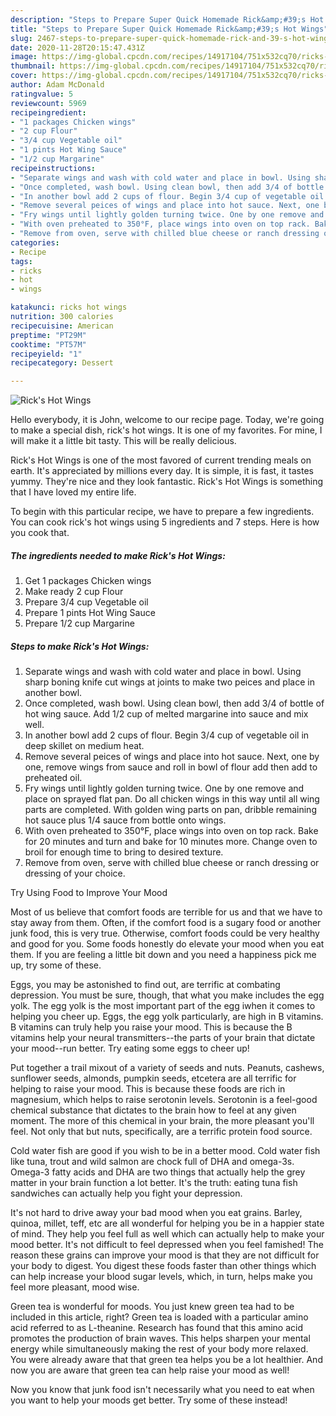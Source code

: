 ```yaml
---
description: "Steps to Prepare Super Quick Homemade Rick&amp;#39;s Hot Wings"
title: "Steps to Prepare Super Quick Homemade Rick&amp;#39;s Hot Wings"
slug: 2467-steps-to-prepare-super-quick-homemade-rick-and-39-s-hot-wings
date: 2020-11-28T20:15:47.431Z
image: https://img-global.cpcdn.com/recipes/14917104/751x532cq70/ricks-hot-wings-recipe-main-photo.jpg
thumbnail: https://img-global.cpcdn.com/recipes/14917104/751x532cq70/ricks-hot-wings-recipe-main-photo.jpg
cover: https://img-global.cpcdn.com/recipes/14917104/751x532cq70/ricks-hot-wings-recipe-main-photo.jpg
author: Adam McDonald
ratingvalue: 5
reviewcount: 5969
recipeingredient:
- "1 packages Chicken wings"
- "2 cup Flour"
- "3/4 cup Vegetable oil"
- "1 pints Hot Wing Sauce"
- "1/2 cup Margarine"
recipeinstructions:
- "Separate wings and wash with cold water and place in bowl. Using sharp boning knife cut wings at joints to make two peices and place in another bowl."
- "Once completed, wash bowl. Using clean bowl, then add 3/4 of bottle of hot wing sauce. Add 1/2 cup of melted margarine into sauce and mix well."
- "In another bowl add 2 cups of flour. Begin 3/4 cup of vegetable oil in deep skillet on medium heat."
- "Remove several peices of wings and place into hot sauce. Next, one by one, remove wings from sauce and roll in bowl of flour add then add to preheated oil."
- "Fry wings until lightly golden turning twice. One by one remove and place on sprayed flat pan. Do all chicken wings in this way until all wing parts are completed. With golden wing parts on pan, dribble remaining hot sauce plus 1/4 sauce from bottle onto wings."
- "With oven preheated to 350°F, place wings into oven on top rack. Bake for 20 minutes and turn and bake for 10 minutes more. Change oven to broil for enough time to bring to desired texture."
- "Remove from oven, serve with chilled blue cheese or ranch dressing or dressing of your choice."
categories:
- Recipe
tags:
- ricks
- hot
- wings

katakunci: ricks hot wings 
nutrition: 300 calories
recipecuisine: American
preptime: "PT29M"
cooktime: "PT57M"
recipeyield: "1"
recipecategory: Dessert

---
```



![Rick&#39;s Hot Wings](https://img-global.cpcdn.com/recipes/14917104/751x532cq70/ricks-hot-wings-recipe-main-photo.jpg)

Hello everybody, it is John, welcome to our recipe page. Today, we're going to make a special dish, rick&#39;s hot wings. It is one of my favorites. For mine, I will make it a little bit tasty. This will be really delicious.



Rick&#39;s Hot Wings is one of the most favored of current trending meals on earth. It's appreciated by millions every day. It is simple, it is fast, it tastes yummy. They're nice and they look fantastic. Rick&#39;s Hot Wings is something that I have loved my entire life.


To begin with this particular recipe, we have to prepare a few ingredients. You can cook rick&#39;s hot wings using 5 ingredients and 7 steps. Here is how you cook that.

<!--inarticleads1-->

##### The ingredients needed to make Rick&#39;s Hot Wings:

1. Get 1 packages Chicken wings
1. Make ready 2 cup Flour
1. Prepare 3/4 cup Vegetable oil
1. Prepare 1 pints Hot Wing Sauce
1. Prepare 1/2 cup Margarine




<!--inarticleads2-->

##### Steps to make Rick&#39;s Hot Wings:

1. Separate wings and wash with cold water and place in bowl. Using sharp boning knife cut wings at joints to make two peices and place in another bowl.
1. Once completed, wash bowl. Using clean bowl, then add 3/4 of bottle of hot wing sauce. Add 1/2 cup of melted margarine into sauce and mix well.
1. In another bowl add 2 cups of flour. Begin 3/4 cup of vegetable oil in deep skillet on medium heat.
1. Remove several peices of wings and place into hot sauce. Next, one by one, remove wings from sauce and roll in bowl of flour add then add to preheated oil.
1. Fry wings until lightly golden turning twice. One by one remove and place on sprayed flat pan. Do all chicken wings in this way until all wing parts are completed. With golden wing parts on pan, dribble remaining hot sauce plus 1/4 sauce from bottle onto wings.
1. With oven preheated to 350°F, place wings into oven on top rack. Bake for 20 minutes and turn and bake for 10 minutes more. Change oven to broil for enough time to bring to desired texture.
1. Remove from oven, serve with chilled blue cheese or ranch dressing or dressing of your choice.




Try Using Food to Improve Your Mood


Most of us believe that comfort foods are terrible for us and that we have to stay away from them. Often, if the comfort food is a sugary food or another junk food, this is very true. Otherwise, comfort foods could be very healthy and good for you. Some foods honestly do elevate your mood when you eat them. If you are feeling a little bit down and you need a happiness pick me up, try some of these.

Eggs, you may be astonished to find out, are terrific at combating depression. You must be sure, though, that what you make includes the egg yolk. The egg yolk is the most important part of the egg iwhen it comes to helping you cheer up. Eggs, the egg yolk particularly, are high in B vitamins. B vitamins can truly help you raise your mood. This is because the B vitamins help your neural transmitters--the parts of your brain that dictate your mood--run better. Try eating some eggs to cheer up!

Put together a trail mixout of a variety of seeds and nuts. Peanuts, cashews, sunflower seeds, almonds, pumpkin seeds, etcetera are all terrific for helping to raise your mood. This is because these foods are rich in magnesium, which helps to raise serotonin levels. Serotonin is a feel-good chemical substance that dictates to the brain how to feel at any given moment. The more of this chemical in your brain, the more pleasant you'll feel. Not only that but nuts, specifically, are a terrific protein food source.

Cold water fish are good if you wish to be in a better mood. Cold water fish like tuna, trout and wild salmon are chock full of DHA and omega-3s. Omega-3 fatty acids and DHA are two things that actually help the grey matter in your brain function a lot better. It's the truth: eating tuna fish sandwiches can actually help you fight your depression. 

It's not hard to drive away your bad mood when you eat grains. Barley, quinoa, millet, teff, etc are all wonderful for helping you be in a happier state of mind. They help you feel full as well which can actually help to make your mood better. It's not difficult to feel depressed when you feel famished! The reason these grains can improve your mood is that they are not difficult for your body to digest. You digest these foods faster than other things which can help increase your blood sugar levels, which, in turn, helps make you feel more pleasant, mood wise.

Green tea is wonderful for moods. You just knew green tea had to be included in this article, right? Green tea is loaded with a particular amino acid referred to as L-theanine. Research has found that this amino acid promotes the production of brain waves. This helps sharpen your mental energy while simultaneously making the rest of your body more relaxed. You were already aware that that green tea helps you be a lot healthier. And now you are aware that green tea can help raise your mood as well!

Now you know that junk food isn't necessarily what you need to eat when you want to help your moods get better. Try some of these instead!


